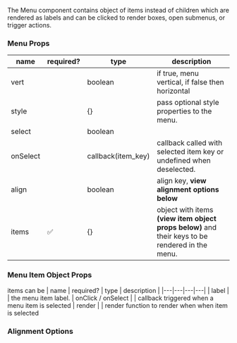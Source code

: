 The Menu component contains object of items instead of children which are rendered as labels and can be clicked to render boxes, open submenus, or trigger actions.

### Menu Props
| name | required? | type | description  |
|---|---|---|---|
| vert  |  | boolean  | if true, menu vertical, if false then horizontal |
| style | | {} | pass optional style properties to the menu.
| select | | boolean | 
| onSelect | | callback(item_key) | callback called with selected item key or undefined when deselected.
| align | | boolean | align key, **view alignment options below** 
| items  | ✅ | {} | object with items **(view item object props below)** and their keys to be rendered in the menu.   |


### Menu Item Object Props
items can be 
| name | required? | type | description  |
|---|---|---|---|
| label | | the menu item label.
| onClick / onSelect | | callback triggered when a menu item is selected
| render | | render function to render when when item is selected


### Alignment Options